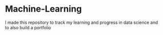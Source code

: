 # Machine-Learning
I made this repository to track my learning and progress in data science and to also build a portfolio 
